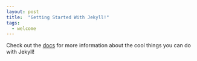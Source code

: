 ```yaml
---
layout: post
title:  "Getting Started With Jekyll!"
tags:
  - welcome
---
```


Check out the [docs](https://jekyllrb.com/docs/) for more information about the cool things you can do with Jekyll!
